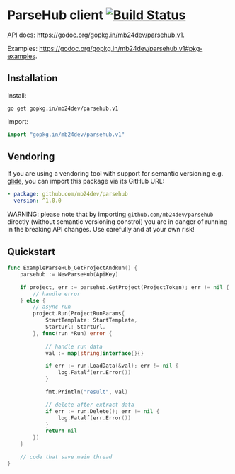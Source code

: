 # ParseHub client [![Build Status](https://travis-ci.org/mb24dev/parsehub.png?branch=master)](https://travis-ci.org/mb24dev/parsehub)

API docs: https://godoc.org/gopkg.in/mb24dev/parsehub.v1.

Examples: https://godoc.org/gopkg.in/mb24dev/parsehub.v1#pkg-examples.

## Installation

Install:

```shell
go get gopkg.in/mb24dev/parsehub.v1
```

Import:

```go
import "gopkg.in/mb24dev/parsehub.v1"
```

## Vendoring

If you are using a vendoring tool with support for semantic versioning
e.g. [glide](https://github.com/Masterminds/glide), you can import this
package via its GitHub URL:

```yaml
- package: github.com/mb24dev/parsehub
  version: ^1.0.0
```

WARNING: please note that by importing `github.com/mb24dev/parsehub`
directly (without semantic versioning constrol) you are in danger of
running in the breaking API changes. Use carefully and at your own
risk!

## Quickstart

```go
func ExampleParseHub_GetProjectAndRun() {
	parsehub := NewParseHub(ApiKey)

	if project, err := parsehub.GetProject(ProjectToken); err != nil {
		// handle error
	} else {
		// async run
		project.Run(ProjectRunParams{
			StartTemplate: StartTemplate,
			StartUrl: StartUrl,
		}, func(run *Run) error {
		
		    // handle run data
			val := map[string]interface{}{}

			if err := run.LoadData(&val); err != nil {
				log.Fatalf(err.Error())
			}

			fmt.Println("result", val)

			// delete after extract data
			if err := run.Delete(); err != nil {
				log.Fatalf(err.Error())
			}
			return nil
		})
	}

	// code that save main thread
}
```

